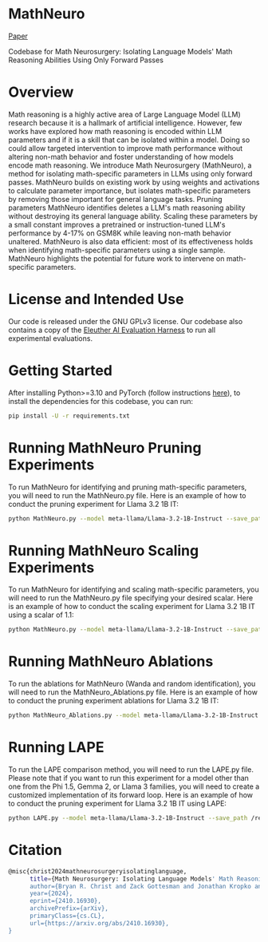 # MathNeuro

[Paper](https://arxiv.org/abs/2410.16930)

Codebase for Math Neurosurgery: Isolating Language Models' Math Reasoning Abilities Using Only Forward Passes

# Overview 
Math reasoning is a highly active area of Large Language Model (LLM) research because it is a hallmark of artificial intelligence. However, few works have explored how math reasoning is encoded within LLM parameters and if it is a skill that can be isolated within a model. Doing so could allow targeted intervention to improve math performance without altering non-math behavior and foster understanding of how models encode math reasoning. We introduce Math Neurosurgery (MathNeuro), a method for isolating math-specific parameters in LLMs using only forward passes. MathNeuro builds on existing work by using weights and activations to calculate parameter importance, but isolates math-specific parameters by removing those important for general language tasks. Pruning parameters MathNeuro identifies deletes a LLM's math reasoning ability without destroying its general language ability. Scaling these parameters by a small constant improves a pretrained or instruction-tuned LLM's performance by 4-17% on GSM8K while leaving non-math behavior unaltered. MathNeuro is also data efficient: most of its effectiveness holds when identifying math-specific parameters using a single sample. MathNeuro highlights the potential for future work to intervene on math-specific parameters.

# License and Intended Use
Our code is released under the GNU GPLv3 license. Our codebase also contains a copy of the [Eleuther AI Evaluation Harness](https://github.com/EleutherAI/lm-evaluation-harness) to run all experimental evaluations. 

# Getting Started
After installing Python>=3.10 and PyTorch (follow instructions [here](https://pytorch.org/get-started/locally/)), to install the dependencies for this codebase, you can run: 
```bash
pip install -U -r requirements.txt
```

# Running MathNeuro Pruning Experiments 
To run MathNeuro for identifying and pruning math-specific parameters, you will need to run the MathNeuro.py file. Here is an example of how to conduct the pruning experiment for Llama 3.2 1B IT: 
```bash
python MathNeuro.py --model meta-llama/Llama-3.2-1B-Instruct --save_path /results_path --train_dataset data/gsm8k.csv --eval_datasets race mmlu --calibration_datasets data/race.csv data/mmlu.csv --eval_dataset_subset 200 --calibration_dataset_names Race MMLU --train_lm_eval_task gsm8k_cot --pre_train_eval
```
# Running MathNeuro Scaling Experiments 
To run MathNeuro for identifying and scaling math-specific parameters, you will need to run the MathNeuro.py file specifying your desired scalar. Here is an example of how to conduct the scaling experiment for Llama 3.2 1B IT using a scalar of 1.1: 
```bash
python MathNeuro.py --model meta-llama/Llama-3.2-1B-Instruct --save_path /results_path --train_dataset data/gsm8k.csv --eval_datasets race mmlu --calibration_datasets data/race.csv data/mmlu.csv --eval_dataset_subset 200 --calibration_dataset_names Race MMLU --train_lm_eval_task gsm8k_cot --pre_train_eval --scalar 1.1
```
# Running MathNeuro Ablations
To run the ablations for MathNeuro (Wanda and random identification), you will need to run the MathNeuro_Ablations.py file. Here is an example of how to conduct the pruning experiment ablations for Llama 3.2 1B IT: 
```bash
python MathNeuro_Ablations.py --model meta-llama/Llama-3.2-1B-Instruct --save_path /results_path --train_dataset data/gsm8k.csv --eval_datasets race mmlu --calibration_datasets data/race.csv data/mmlu.csv --eval_dataset_subset 200 --calibration_dataset_names Race MMLU --train_lm_eval_task gsm8k_cot --pre_train_eval
```
# Running LAPE
To run the LAPE comparison method, you will need to run the LAPE.py file. Please note that if you want to run this experiment for a model other than one from the Phi 1.5, Gemma 2, or Llama 3 families, you will need to create a customized implementation of its forward loop. Here is an example of how to conduct the pruning experiment for Llama 3.2 1B IT using LAPE: 
```bash
python LAPE.py --model meta-llama/Llama-3.2-1B-Instruct --save_path /results_path --train_dataset data/gsm8k.csv --eval_datasets race mmlu --calibration_datasets data/race.csv data/mmlu.csv --eval_dataset_subset 200 --calibration_dataset_names Race MMLU --train_lm_eval_task gsm8k_cot --pre_train_eval
```

# Citation
```bash
@misc{christ2024mathneurosurgeryisolatinglanguage,
      title={Math Neurosurgery: Isolating Language Models' Math Reasoning Abilities Using Only Forward Passes}, 
      author={Bryan R. Christ and Zack Gottesman and Jonathan Kropko and Thomas Hartvigsen},
      year={2024},
      eprint={2410.16930},
      archivePrefix={arXiv},
      primaryClass={cs.CL},
      url={https://arxiv.org/abs/2410.16930}, 
}
```
